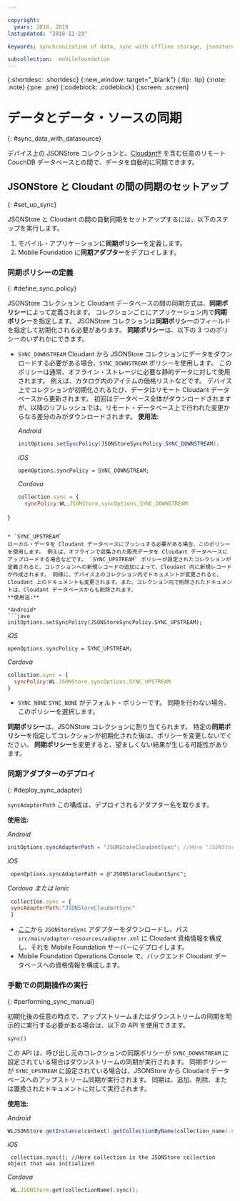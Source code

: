 ```yaml
---

copyright:
  years: 2018, 2019
lastupdated: "2018-11-23"

keywords: synchronization of data, sync with offline storage, jsonstore sync

subcollection:  mobilefoundation
---
```


{:shortdesc: .shortdesc}
{:new_window: target="_blank"}
{:tip: .tip}
{:note: .note}
{:pre: .pre}
{:codeblock: .codeblock}
{:screen: .screen}

# データとデータ・ソースの同期
{: #sync_data_with_datasource}

デバイス上の JSONStore コレクションと、[Cloudant®](https://www.ibm.com/in-en/marketplace/database-management) を含む任意のリモート CouchDB データベースとの間で、データを自動的に同期できます。

## JSONStore と Cloudant の間の同期のセットアップ
{: #set_up_sync}

JSONStore と Cloudant の間の自動同期をセットアップするには、以下のステップを実行します。

1. モバイル・アプリケーションに**同期ポリシー**を定義します。
2. Mobile Foundation に**同期アダプター**をデプロイします。

### 同期ポリシーの定義
{: #define_sync_policy}

JSONStore コレクションと Cloudant データベースの間の同期方式は、**同期ポリシー**によって定義されます。 コレクションごとにアプリケーション内で**同期ポリシー**を指定します。
JSONStore コレクションは**同期ポリシー**のフィールドを指定して初期化される必要があります。 **同期ポリシー**は、以下の 3 つのポリシーのいずれかにできます。

* `SYNC_DOWNSTREAM`
  Cloudant から JSONStore コレクションにデータをダウンロードする必要がある場合、`SYNC_DOWNSTREAM` ポリシーを使用します。 このポリシーは通常、オフライン・ストレージに必要な静的データに対して使用されます。 例えば、カタログ内のアイテムの価格リストなどです。 デバイス上でコレクションが初期化されるたび、データはリモート Cloudant データベースから更新されます。 初回はデータベース全体がダウンロードされますが、以降のリフレッシュでは、リモート・データベース上で行われた変更からなる差分のみがダウンロードされます。
  **使用法:**

  *Android*
  ```java
  initOptions.setSyncPolicy(JSONStoreSyncPolicy.SYNC_DOWNSTREAM);
  ```

  *iOS*
  ```objc
  openOptions.syncPolicy = SYNC_DOWNSTREAM;
  ```

  *Cordova*
  ```javascript
  collection.sync = {
    syncPolicy:WL.JSONStore.syncOptions.SYNC_DOWNSTREAM
}
  ```

* `SYNC_UPSTREAM`
  ローカル・データを Cloudant データベースにプッシュする必要がある場合、このポリシーを使用します。 例えば、オフラインで収集された販売データを Cloudant データベースにアップロードする場合などです。 `SYNC_UPSTREAM` ポリシーが設定されたコレクションが定義されると、コレクションへの新規レコードの追加によって、Cloudant 内に新規レコードが作成されます。 同様に、デバイス上のコレクション内でドキュメントが変更されると、Cloudant 上のドキュメントも変更されます。また、コレクション内で削除されたドキュメントは、Cloudant データベースからも削除されます。
  **使用法:**

  *Android*
  ```java
  initOptions.setSyncPolicy(JSONStoreSyncPolicy.SYNC_UPSTREAM);
  ```

  *iOS*
  ```objc
  openOptions.syncPolicy = SYNC_UPSTREAM;
  ```

  *Cordova*
  ```javascript
  collection.sync = {
    syncPolicy:WL.JSONStore.syncOptions.SYNC_UPSTREAM
}
  ```

* `SYNC_NONE`
  `SYNC_NONE` がデフォルト・ポリシーです。 同期を行わない場合、このポリシーを選択します。

**同期ポリシー**は、JSONStore コレクションに割り当てられます。 特定の**同期ポリシー**を指定してコレクションが初期化された後は、ポリシーを変更しないでください。 **同期ポリシー**を変更すると、望ましくない結果が生じる可能性があります。

### 同期アダプターのデプロイ
{: #deploy_sync_adapter}

`syncAdapterPath`
この構成は、デプロイされるアダプター名を取ります。

**使用法:**

*Android*
 ```java
 initOptions.syncAdapterPath = "JSONStoreCloudantSync"; //Here "JSONStoreCloudantSync" is the name of the adapter.
 ```

*iOS*
 ```objc
  openOptions.syncAdapterPath = @"JSONStoreCloudantSync";
 ```

*Cordova または Ionic*
 ```javascript
  collection.sync = {
  syncAdapterPath:"JSONStoreCloudantSync"
  }
 ```

* [ここ](https://github.com/MobileFirst-Platform-Developer-Center/JSONStoreCloudantSync/)から `JSONStoreSync` アダプターをダウンロードし、パス `src/main/adapter-resources/adapter.xml` に Cloudant 資格情報を構成し、それを Mobile Foundation サーバーにデプロイします。
* Mobile Foundation Operations Console で、バックエンド Cloudant データベースへの資格情報を構成します。

### 手動での同期操作の実行
{: #performing_sync_manual}

初期化後の任意の時点で、アップストリームまたはダウンストリームの同期を明示的に実行する必要がある場合は、以下の API を使用できます。

`sync()`

この API は、呼び出し元のコレクションの同期ポリシーが `SYNC_DOWNSTREAM` に設定されている場合はダウンストリームの同期が実行されます。 同期ポリシーが `SYNC_UPSTREAM` に設定されている場合は、JSONStore から Cloudant データベースへのアップストリーム同期が実行されます。 同期は、追加、削除、または置換されたドキュメントに対して実行されます。

**使用法:**

*Android*
 ```java
 WLJSONStore.getInstance(context).getCollectionByName(collection_name).sync();
 ```

*iOS*
 ```objc
  collection.sync(); //Here collection is the JSONStore collection object that was initialized
 ```

*Cordova*
 ```javascript
  WL.JSONStore.get(collectionName).sync();
 ```

